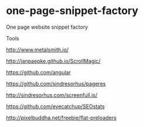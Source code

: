 one-page-snippet-factory
========================

One page website snippet factory


Tools 

http://www.metalsmith.io/

http://janpaepke.github.io/ScrollMagic/

https://github.com/angular

https://github.com/sindresorhus/pageres


http://sindresorhus.com/screenfull.js/

https://github.com/eyecatchup/SEOstats


http://pixelbuddha.net/freebie/flat-preloaders



